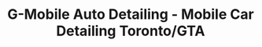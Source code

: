 ---
title: "G-Mobile Auto Detailing - Mobile Car Detailing Toronto/GTA"
url: /east-york/g-mobile-auto-detailing-mobile-car-detailing-toronto-gta/
shop: car repair
---